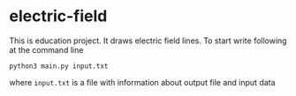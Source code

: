 # electric-field
This is education project. It draws electric field lines. To start write following at the command line

    python3 main.py input.txt

where `input.txt` is a file with information about output file and input data
